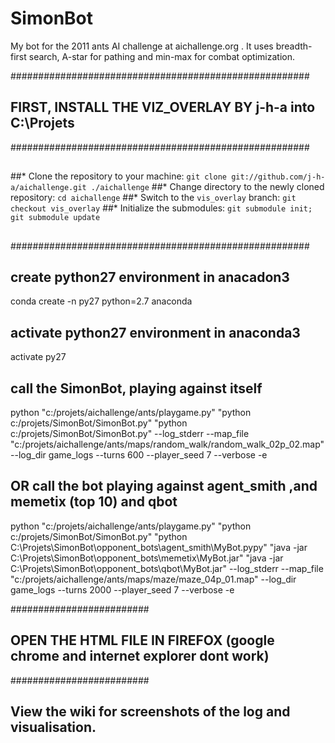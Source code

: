 # SimonBot
My bot for the 2011 ants AI challenge at aichallenge.org .  It uses breadth-first search, A-star for  pathing and min-max for combat optimization.

######################################################
## FIRST, INSTALL THE VIZ_OVERLAY BY j-h-a into C:\Projets
######################################################
##
##* Clone the repository to your machine: `git clone git://github.com/j-h-a/aichallenge.git ./aichallenge`
##* Change directory to the newly cloned repository: `cd aichallenge`
##* Switch to the `vis_overlay` branch: `git checkout vis_overlay`
##* Initialize the submodules: `git submodule init; git submodule update`
##
######################################################


## create python27 environment in anacadon3
conda create -n py27 python=2.7 anaconda

## activate python27 environment in anaconda3
activate py27

## call the SimonBot, playing against itself
python "c:/projets/aichallenge/ants/playgame.py" "python c:/projets/SimonBot/SimonBot.py" "python c:/projets/SimonBot/SimonBot.py" --log_stderr --map_file  "c:/projets/aichallenge/ants/maps/random_walk/random_walk_02p_02.map" --log_dir game_logs --turns 600  --player_seed 7 --verbose -e

## OR call the bot playing against agent_smith ,and memetix (top 10) and qbot
python "c:/projets/aichallenge/ants/playgame.py" "python c:/projets/SimonBot/SimonBot.py" "python C:\Projets\SimonBot\opponent_bots\agent_smith\MyBot.pypy" "java -jar C:\Projets\SimonBot\opponent_bots\memetix\MyBot.jar" "java -jar C:\Projets\SimonBot\opponent_bots\qbot\MyBot.jar"  --log_stderr --map_file  "c:/projets/aichallenge/ants/maps/maze/maze_04p_01.map" --log_dir game_logs --turns 2000  --player_seed 7 --verbose -e

#########################
## OPEN THE HTML FILE IN FIREFOX (google chrome and internet explorer dont work)
#########################

## View the wiki for screenshots of the log and visualisation.

